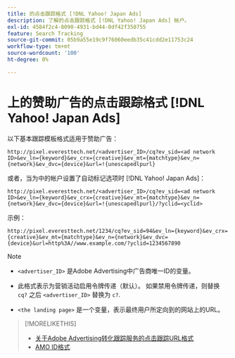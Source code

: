 ```yaml
---
title: 的点击跟踪格式 [!DNL Yahoo! Japan Ads]
description: 了解的点击跟踪格式 [!DNL Yahoo! Japan Ads] 帐户。
exl-id: 4584f2c4-8090-4931-bd44-0df42f350755
feature: Search Tracking
source-git-commit: 05b9a55e19c9f76060eedb35c41cdd2e11753c24
workflow-type: tm+mt
source-wordcount: '100'
ht-degree: 0%

---
```


# 上的赞助广告的点击跟踪格式 [!DNL Yahoo! Japan Ads]

以下基本跟踪模板格式适用于赞助广告：

`http://pixel.everesttech.net/<advertiser_ID>/cq?ev_sid=<ad network ID>&ev_ln={keyword}&ev_crx={creative}&ev_mt={matchtype}&ev_n={network}&ev_dvc={device}&url=!{unescapedlpurl}`

或者，当为中的帐户设置了自动标记选项时 [!DNL Yahoo! Japan Ads]：

`http://pixel.everesttech.net/<advertiser_ID>/cq?ev_sid=<ad network ID>&ev_ln={keyword}&ev_crx={creative}&ev_mt={matchtype}&ev_n={network}&ev_dvc={device}&url=!{unescapedlpurl}/?yclid=<yclid>`

示例：

`http://pixel.everesttech.net/1234/cq?ev_sid=94&ev_ln={keyword}&ev_crx={creative}&ev_mt={matchtype}&ev_n={network}&ev_dvc={device}&url=http%3A//www.example.com/?yclid=1234567890`

>[!NOTE]
>
>* `<advertiser_ID>` 是Adobe Advertising中广告商唯一ID的变量。
>
>* 此格式表示为营销活动启用令牌传递（默认）。 如果禁用令牌传递，则替换 `cq?` 之后 `<advertiser_ID>` 替换为 `c?`.
>
>* `<the landing page>` 是一个变量，表示最终用户所定向到的网站上的URL。

>[!MORELIKETHIS]
>
>* [关于Adobe Advertising转化跟踪服务的点击跟踪URL格式](formats-click-tracking-about.md)
>* [AMO ID格式](/help/integrations/analytics/ids.md#amo-id-formats)
